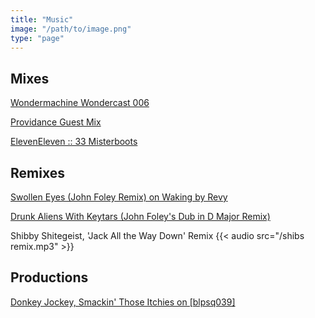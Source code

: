 ```yaml
---
title: "Music"
image: "/path/to/image.png"
type: "page"
---
```


## Mixes
[Wondermachine Wondercast 006](https://www.wondermachine.net/wondercast/wondercast006-wanderlust-by-john-foley/ "Wondermachine Wondercast 006")

[Providance Guest Mix](https://www.mixcloud.com/Quinntronix/providance-guest-mix-dj-john-foley/wondercast006-wanderlust-by-john-foley/ "Providance Guest Mix for Radio")

[ElevenEleven :: 33 Misterboots](https://www.mixcloud.com/misterboots/eleveneleven-33-misterboots/wondercast006-wanderlust-by-john-foley/ "ElevenEleven :: 33 Misterboots")


## Remixes
[Swollen Eyes (John Foley Remix) on Waking by Revy](https://wondermachine.bandcamp.com/track/swollen-eyes-john-foley-remix "Swollen Eyes (John Foley Remix) on Waking by Revy")

[Drunk Aliens With Keytars (John Foley's Dub in D Major Remix)](https://bleepsequence.bandcamp.com/track/drunk-aliens-with-keytars-john-foleys-dub-in-d-major-remix "Drunk Aliens With Keytars (John Foley's Dub in D Major Remix")

Shibby Shitegeist, 'Jack All the Way Down' Remix
{{< audio src="/shibs remix.mp3" >}}


## Productions
[Donkey Jockey, Smackin' Those Itchies on [blpsq039]](https://bleepsequence.bandcamp.com/track/donkey-jockey-smackin-those-itchies "Donkey Jockey, Smackin' Those Itchies on [blpsq039]")




















